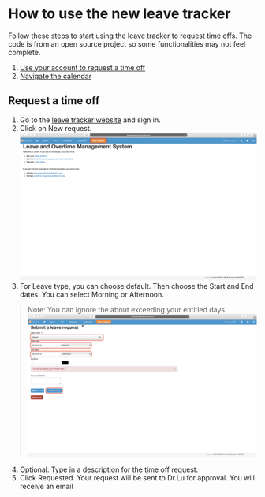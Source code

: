 # How to use the new leave tracker
Follow these steps to start using the leave tracker to request time offs. The code is from an open source project so some functionalities may not feel complete. 
 1. [Use your account to request a time off](#Request)
 2. [Navigate the calendar](http://example.com/) 

## <a name="Request"></a> Request a time off

 1. Go to the [leave tracker website](http://leavemanager.altumview.com/jorani) and sign in.
 2. Click on New request. ![5](img/5.png)
 3. For Leave type, you can choose default. Then choose the Start and End dates. You can select Morning or Afternoon.
> Note: You can ignore the about exceeding your entitled days.
![6](img/6.png)
 4. Optional: Type in a description for the time off request.
 5. Click Requested. Your request will be sent to Dr.Lu for approval. You will receive an email 


<!--stackedit_data:
eyJoaXN0b3J5IjpbLTk4MTQ0MDIzMiwxNjE1MTE1NjQsMTQ2Mz
c1MDY5Miw3NTU3MjcwODYsLTEwNTIyMDQ5NDAsMTg0NzM2NjYy
NCwxNTk0OTQ2MTg0LC02MDM4NzMxMCwtMTEyMjU3MzMxNiw1Mj
U4NjY2MTYsLTUzMTYxNTI4MywtNTEwOTQ0MjY0LC0xNTk5OTE2
MDIxLDg2OTMyMzI0Nl19
-->
